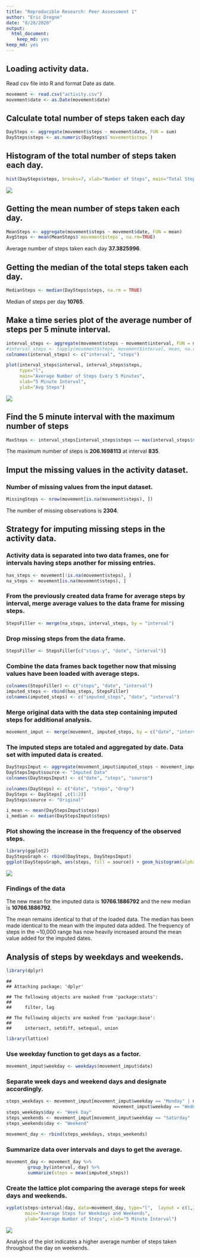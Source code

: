 ```yaml
---
title: "Reproducible Research: Peer Assessment 1"
author: "Eric Dregne"
date: "8/20/2020"
output: 
  html_document: 
    keep_md: yes
keep_md: yes
---
```




## Loading activity data.

Read csv file into R and format Date as date.


```r
movement <- read.csv("activity.csv")
movement$date <- as.Date(movement$date)
```

## Calculate total number of steps taken each day


```r
DaySteps <- aggregate(movement$steps ~ movement$date, FUN = sum)
DaySteps$steps <- as.numeric(DaySteps$`movement$steps`)
```

## Histogram of the total number of steps taken each day.


```r
hist(DaySteps$steps, breaks=7, xlab="Number of Steps", main="Total Steps per Day", col="blue")
```

![](PA1_template_files/figure-html/unnamed-chunk-2-1.png)<!-- -->

## Getting the mean number of steps taken each day.

```r
MeanSteps <- aggregate(movement$steps ~ movement$date, FUN = mean)
AvgSteps <- mean(MeanSteps$`movement$steps`, na.rm=TRUE)
```

Average number of steps taken each day **37.3825996**.

## Getting the median of the total steps taken each day.

```r
MedianSteps <- median(DaySteps$steps, na.rm = TRUE)
```

Median of steps per day **10765**.

## Make a time series plot of the average number of steps per 5 minute interval.


```r
interval_steps <- aggregate(movement$steps ~ movement$interval, FUN = mean)
#interval_steps <- tapply(movement$steps, movement$interval, mean, na.rm = TRUE)
colnames(interval_steps) <- c("interval", "steps")

plot(interval_steps$interval, interval_steps$steps, 
     type="l", 
     main="Average Number of Steps Every 5 Minutes",
     xlab="5 Minute Interval", 
     ylab="Avg Steps")
```

![](PA1_template_files/figure-html/unnamed-chunk-5-1.png)<!-- -->

## Find the 5 minute interval with the maximum number of steps

```r
MaxSteps <- interval_steps[interval_steps$steps == max(interval_steps$steps), ]
```

The maximum number of steps is **206.1698113** at interval **835**.

## Imput the missing values in the activity dataset.

### Number of missing values from the input dataset.


```r
MissingSteps <- nrow(movement[is.na(movement$steps), ])
```

The number of missing observations is **2304**.

## Strategy for imputing missing steps in the activity data.

### Activity data is separated into two data frames, one for intervals having steps another for missing entries.

```r
has_steps <- movement[!is.na(movement$steps), ]
na_steps <- movement[is.na(movement$steps), ]
```

### From the previously created data frame for average steps by interval, merge average values to the data frame for missing steps.

```r
StepsFiller <- merge(na_steps, interval_steps, by = "interval")
```

### Drop missing steps from the data frame.

```r
StepsFiller <- StepsFiller[c("steps.y", "date", "interval")]
```

### Combine the data frames back together now that missing values have been loaded with average steps.

```r
colnames(StepsFiller) <- c("steps", "date", "interval")
imputed_steps <- rbind(has_steps, StepsFiller)
colnames(imputed_steps) <- c("imputed_steps", "date", "interval")
```

### Merge original data with the data step containing imputed steps for additional analysis.

```r
movement_imput <- merge(movement, imputed_steps, by = c("date", "interval"))
```

### The imputed steps are totaled and aggregated by date. Data set with imputed data is created.

```r
DayStepsImput <- aggregate(movement_imput$imputed_steps ~ movement_imput$date, FUN = sum)
DayStepsImput$source <- "Imputed Data"
colnames(DayStepsImput) <- c("date", "steps", "source")

colnames(DaySteps) <- c("date", "steps", "drop")
DaySteps <- DaySteps[ ,c(1:2)]
DaySteps$source <- "Original"

i_mean <- mean(DayStepsImput$steps)
i_median <- median(DayStepsImput$steps)
```

### Plot showing the increase in the frequency of the observed steps.

```r
library(ggplot2)
DayStepsGraph <- rbind(DaySteps, DayStepsImput)
ggplot(DayStepsGraph, aes(steps, fill = source)) + geom_histogram(alpha = 0.5, position = "identity", binwidth = 600)
```

![](PA1_template_files/figure-html/unnamed-chunk-14-1.png)<!-- -->

### Findings of the data

The new mean for the imputed data is **10766.1886792** and the new median is **10766.1886792**. 

The mean remains identical to that of the loaded data. The median has been made identical to the mean with the imputed data added. The frequency of steps in the ~10,000 range has now heavily increased around the mean value added for the imputed dates. 

## Analysis of steps by weekdays and weekends.

```r
library(dplyr)
```

```
## 
## Attaching package: 'dplyr'
```

```
## The following objects are masked from 'package:stats':
## 
##     filter, lag
```

```
## The following objects are masked from 'package:base':
## 
##     intersect, setdiff, setequal, union
```

```r
library(lattice)
```

### Use weekday function to get days as a factor.

```r
movement_imput$weekday <- weekdays(movement_imput$date)
```

### Separate week days and weekend days and designate accordingly.

```r
steps_weekdays <- movement_imput[movement_imput$weekday == "Monday" | movement_imput$weekday == "Tuesday" |
                                        movement_imput$weekday == "Wednesday" | movement_imput$weekday == "Thursday"                                         | movement_imput$weekday == "Friday", ]
steps_weekdays$day <- "Week Day"
steps_weekends <- movement_imput[movement_imput$weekday == "Saturday" | movement_imput$weekday == "Sunday", ]
steps_weekends$day <- "Weekend"

movement_day <- rbind(steps_weekdays, steps_weekends)
```

### Summarize data over intervals and days to get the average.

```r
movement_day <- movement_day %>%
        group_by(interval, day) %>%
        summarize(steps = mean(imputed_steps))
```

### Create the lattice plot comparing the average steps for week days and weekends.

```r
xyplot(steps~interval|day, data=movement_day, type="l",  layout = c(1,2),
       main="Average Steps for Weekdays and Weekends", 
       ylab="Average Number of Steps", xlab="5 Minute Interval")
```

![](PA1_template_files/figure-html/unnamed-chunk-19-1.png)<!-- -->

Analysis of the plot indicates a higher average number of steps taken throughout the day on weekends.
